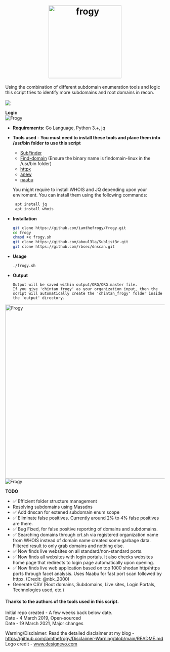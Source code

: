 <h1 align="center">
  <a href="https://github.com/iamthefrogy/frogy"><img src="https://user-images.githubusercontent.com/8291014/111029632-a1d13280-83f5-11eb-943a-002f71680d90.png" alt="frogy" height=230px></a>
  </h1>
  
Using the combination of different subdomain enumeration tools and logic this script tries to identify more subdomains and root domains in recon. <br/><br/>
![](https://visitor-badge.glitch.me/badge?page_id=iamthefrogy.frogy)<a href="https://twitter.com/iamthefrogy"> </a>

**Logic**<br/>
<img src="https://user-images.githubusercontent.com/8291014/140434882-95e04fae-b225-4ab5-b686-3e6c8cfb9b0c.png" alt="Frogy" title="Frogy" />

+ **Requirements:** Go Language, Python 3.+, jq<br/>
+ **Tools used - You must need to install these tools and place them into /usr/bin folder to use this script**<br/>

  + [SubFinder](https://github.com/projectdiscovery/subfinder)
  + [Find-domain](https://github.com/Findomain/Findomain) (Ensure the binary name is findomain-linux in the /usr/bin folder)
  + [httpx](https://github.com/projectdiscovery/httpx)
  + [anew](https://github.com/tomnomnom/anew)
  + [naabu](https://github.com/projectdiscovery/naabu)
    
  You might require to install WHOIS and JQ depending upon your enviroment. You can install them using the following commands:
   ```sh
    apt install jq
    apt install whois
    ```
  
+ **Installation**
    ```sh
    git clone https://github.com/iamthefrogy/frogy.git
    cd frogy
    chmod +x frogy.sh
    git clone https://github.com/aboul3la/Sublist3r.git
    git clone https://github.com/rbsec/dnscan.git
    ```
+ **Usage**
    ```sh
    ./frogy.sh
    ```
+ **Output**
    ```
    Output will be saved within output/ORG/ORG.master file. 
    If you give 'chintan frogy' as your organization input, then the script will automatically create the 'chintan_frogy' folder inside the 'output' directory.
    ```
<img src="https://user-images.githubusercontent.com/8291014/140436374-08423efb-b17a-49d7-b16f-23108e215a62.png" alt="Frogy" title="Frogy" width="550" height="550" />
<img src="https://user-images.githubusercontent.com/8291014/140436973-71f45735-141c-4224-8e47-9855862719f4.png" alt="Frogy" title="Frogy" />

**TODO**
- ✅  Efficient folder structure management
- Resolving subdomains using Massdns
- ✅  Add dnscan for extened subdomain enum scope
- ✅  Eliminate false positives. Currently around 2% to 4% false positives are there.
- ✅  Bug Fixed, for false positive reporting of domains and subdomains.
- ✅  Searching domains through crt.sh via registered organization name from WHOIS instead of domain name created some garbage data. Filtered result to only grab domains and nothing else.
- ✅  Now finds live websites on all standard/non-standard ports.
- ✅  Now finds all websites with login portals. It also checks websites home page that redirects to login page automatically upon opening.
- ✅  Now finds live web application based on top 1000 shodan http/https ports through facet analysis. Uses Naabu for fast port scan followed by httpx. (Credit: @nbk_2000)
- Generate CSV (Root domains, Subdomains, Live sites, Login Portals, Technologies used, etc.)

#### Thanks to the authors of the tools used in this script.
Initial repo created - A few weeks back below date.<br/>
Date - 4 March 2019, Open-sourced<br/>
Date - 19 March 2021, Major changes<br/>

Warning/Disclaimer: Read the detailed disclaimer at my blog - https://github.com/iamthefrogy/Disclaimer-Warning/blob/main/README.md <br/>
Logo credit - www.designevo.com

